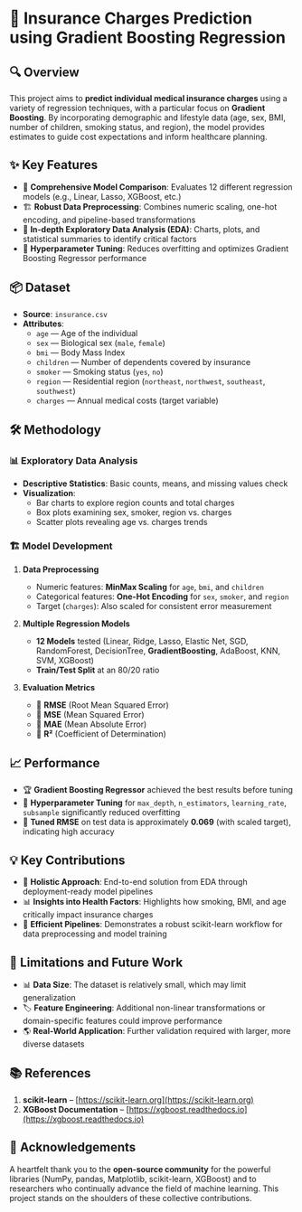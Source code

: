 # 🏥 Insurance Charges Prediction using Gradient Boosting Regression

## 🔍 Overview

This project aims to **predict individual medical insurance charges** using a variety of regression techniques, with a particular focus on **Gradient Boosting**. By incorporating demographic and lifestyle data (age, sex, BMI, number of children, smoking status, and region), the model provides estimates to guide cost expectations and inform healthcare planning.

## ✨ Key Features

- 🤖 **Comprehensive Model Comparison**: Evaluates 12 different regression models (e.g., Linear, Lasso, XGBoost, etc.)  
- 🏗️ **Robust Data Preprocessing**: Combines numeric scaling, one-hot encoding, and pipeline-based transformations  
- 🔬 **In-depth Exploratory Data Analysis (EDA)**: Charts, plots, and statistical summaries to identify critical factors  
- 🔧 **Hyperparameter Tuning**: Reduces overfitting and optimizes Gradient Boosting Regressor performance

## 📦 Dataset

- **Source**: `insurance.csv`  
- **Attributes**:  
  - `age` — Age of the individual  
  - `sex` — Biological sex (`male`, `female`)  
  - `bmi` — Body Mass Index  
  - `children` — Number of dependents covered by insurance  
  - `smoker` — Smoking status (`yes`, `no`)  
  - `region` — Residential region (`northeast`, `northwest`, `southeast`, `southwest`)  
  - `charges` — Annual medical costs (target variable)

## 🛠️ Methodology

### 📊 Exploratory Data Analysis

- **Descriptive Statistics**: Basic counts, means, and missing values check  
- **Visualization**:
  - Bar charts to explore region counts and total charges  
  - Box plots examining sex, smoker, region vs. charges  
  - Scatter plots revealing age vs. charges trends

### 🏗️ Model Development

1. **Data Preprocessing**  
   - Numeric features: **MinMax Scaling** for `age`, `bmi`, and `children`  
   - Categorical features: **One-Hot Encoding** for `sex`, `smoker`, and `region`  
   - Target (`charges`): Also scaled for consistent error measurement  

2. **Multiple Regression Models**  
   - **12 Models** tested (Linear, Ridge, Lasso, Elastic Net, SGD, RandomForest, DecisionTree, **GradientBoosting**, AdaBoost, KNN, SVM, XGBoost)  
   - **Train/Test Split** at an 80/20 ratio

3. **Evaluation Metrics**  
   - 🏅 **RMSE** (Root Mean Squared Error)  
   - 🏅 **MSE** (Mean Squared Error)  
   - 🏅 **MAE** (Mean Absolute Error)  
   - 🏅 **R²** (Coefficient of Determination)

## 📈 Performance

- 🏆 **Gradient Boosting Regressor** achieved the best results before tuning  
- 🔧 **Hyperparameter Tuning** for `max_depth`, `n_estimators`, `learning_rate`, `subsample` significantly reduced overfitting  
- 🎯 **Tuned RMSE** on test data is approximately **0.069** (with scaled target), indicating high accuracy

## 💡 Key Contributions

- 🤝 **Holistic Approach**: End-to-end solution from EDA through deployment-ready model pipelines  
- 📊 **Insights into Health Factors**: Highlights how smoking, BMI, and age critically impact insurance charges  
- 🚀 **Efficient Pipelines**: Demonstrates a robust scikit-learn workflow for data preprocessing and model training

## 🔬 Limitations and Future Work

- 📊 **Data Size**: The dataset is relatively small, which may limit generalization  
- 🏷️ **Feature Engineering**: Additional non-linear transformations or domain-specific features could improve performance  
- 🌎 **Real-World Application**: Further validation required with larger, more diverse datasets

## 📚 References

1. **scikit-learn** – [https://scikit-learn.org](https://scikit-learn.org)  
2. **XGBoost Documentation** – [https://xgboost.readthedocs.io](https://xgboost.readthedocs.io)

## 🙏 Acknowledgements

A heartfelt thank you to the **open-source community** for the powerful libraries (NumPy, pandas, Matplotlib, scikit-learn, XGBoost) and to researchers who continually advance the field of machine learning. This project stands on the shoulders of these collective contributions.
